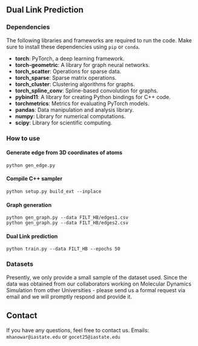 ## Dual Link Prediction

### Dependencies

The following libraries and frameworks are required to run the code. Make sure to install these dependencies using `pip` or `conda`.

- **torch**: PyTorch, a deep learning framework.
- **torch-geometric**: A library for graph neural networks.
- **torch_scatter**: Operations for sparse data.
- **torch_sparse**: Sparse matrix operations.
- **torch_cluster**: Clustering algorithms for graphs.
- **torch_spline_conv**: Spline-based convolution for graphs.
- **pybind11**: A library for creating Python bindings for C++ code.
- **torchmetrics**: Metrics for evaluating PyTorch models.
- **pandas**: Data manipulation and analysis library.
- **numpy**: Library for numerical computations.
- **scipy**: Library for scientific computing.


### How to use

#### Generate edge from 3D coordinates of atoms

```shell
python gen_edge.py
```

#### Compile C++ sampler 

```shell
python setup.py build_ext --inplace
```
#### Graph generation

```shell
python gen_graph.py --data FILT_HB/edges1.csv
python gen_graph.py --data FILT_HB/edges2.csv
```
#### Dual Link prediction

```shell
python train.py --data FILT_HB --epochs 50
```



### Datasets

Presently, we only provide a small sample of the dataset used. Since the data was obtained from our collaborators working on Molecular Dynamics Simulation from other Universities - please send us a formal request via email and we will promptly respond and provide it.

## Contact

If you have any questions, feel free to contact us.
Emails: `mhanowar@iastate.edu` or `gocet25@iastate.edu`



